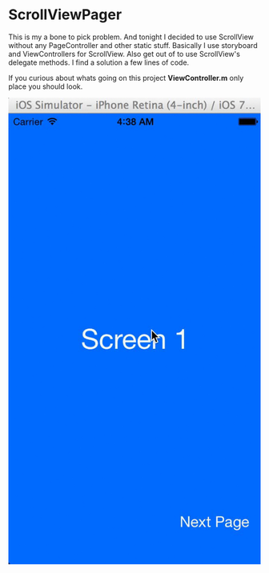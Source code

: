 ScrollViewPager 
===============

This is my a bone to pick problem. And tonight I decided to use ScrollView without any PageController and other static stuff.
Basically I use storyboard and ViewControllers for ScrollView. Also get out of to use ScrollView's delegate methods. I find a solution a few lines of code. 

If you curious about whats going on this project **ViewController.m** only place you should look.

![alt tag](https://raw.githubusercontent.com/serhatsezer/ScrollViewPager/master/ScreenReco1.gif)
